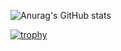 
![Anurag's GitHub stats](https://github-readme-stats.vercel.app/api?username=ueno000&theme=dark)

[![trophy](https://github-profile-trophy.vercel.app/?username=ueno000&theme=oldie&rank=-C)](https://github.com/ryo-mcobalta/github-profile-trophy)

